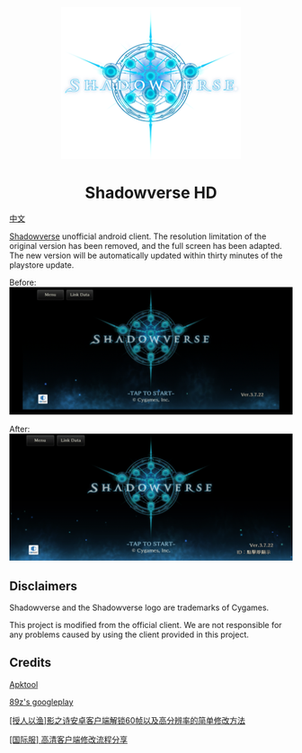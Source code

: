 <div align="center">
    <img width="320" src="pics/logo.png" alt="logo">
  <h1>Shadowverse HD</h1>
</div>

[中文](readme_zh.md)

[Shadowverse](https://shadowverse.com/) unofficial android client. The resolution limitation of the original version has been removed, and the full screen has been adapted.
The new version will be automatically updated within thirty minutes of the playstore update.

Before:
![image](pics/before.jpg)

After:
![image](pics/after.jpg)

## Disclaimers
Shadowverse and the Shadowverse logo are trademarks of Cygames.

This project is modified from the official client. We are not responsible for any problems caused by using the client provided in this project.

## Credits

[Apktool](https://github.com/iBotPeaches/Apktool)

[89z's googleplay](https://github.com/89z/googleplay)

[[授人以渔]影之诗安卓客户端解锁60帧以及高分辨率的简单修改方法](https://ngabbs.com/read.php?tid=18370582)

[[国际服] 高清客户端修改流程分享](https://ngabbs.com/read.php?tid=30065561)

